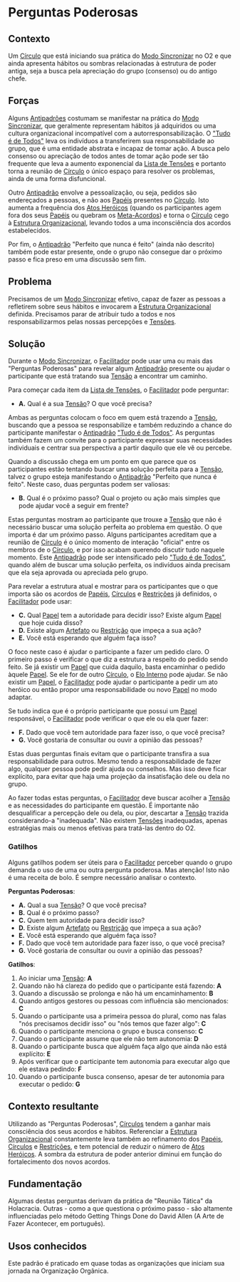 # Perguntas Poderosas

## Contexto

Um [Círculo][circulos] que está iniciando sua prática do [Modo Sincronizar][modo-sincronizar] no O2 e que ainda apresenta hábitos ou sombras relacionadas à estrutura de poder antiga, seja a busca pela apreciação do grupo (consenso) ou do antigo chefe.

## Forças

Alguns [Antipadrões][antipadroes] costumam se manifestar na prática do [Modo Sincronizar][modo-sincronizar], que geralmente representam hábitos já adquiridos ou uma cultura organizacional incompatível com a autorresponsabilização. O ["Tudo é de Todos"][tudo-e-de-todos] leva os indivíduos a transferirem sua responsabilidade ao grupo, que é uma entidade abstrata e incapaz de tomar ação. A busca pelo consenso ou apreciação de todos antes de tomar ação pode ser tão frequente que leva a aumento exponencial da [Lista de Tensões][lista-de-tensoes] e portanto torna a reunião de [Círculo][circulos] o único espaço para resolver os problemas, ainda de uma forma disfuncional.

Outro [Antipadrão][antipadroes] envolve a pessoalização, ou seja, pedidos são endereçados a pessoas, e não aos [Papéis][papeis] presentes no [Círculo][circulos]. Isto aumenta a frequência dos [Atos Heróicos][direito-de-agir-heroicamente] (quando os participantes agem fora dos seus [Papéis][papeis] ou quebram os [Meta-Acordos][meta-acordos]) e torna o [Círculo][circulos] cego à [Estrutura Organizacional][estrutura-organizacional], levando todos a uma inconsciência dos acordos estabelecidos.

Por fim, o [Antipadrão][antipadroes] "Perfeito que nunca é feito" (ainda não descrito) também pode estar presente, onde o grupo não consegue dar o próximo passo e fica preso em uma discussão sem fim.

## Problema

Precisamos de um [Modo Sincronizar][modo-sincronizar] efetivo, capaz de fazer as pessoas a refletirem sobre seus hábitos e invocarem a [Estrutura Organizacional][estrutura-organizacional] definida. Precisamos parar de atribuir tudo a todos e nos responsabilizarmos pelas nossas percepções e [Tensões][tensoes].

## Solução

Durante o [Modo Sincronizar][modo-sincronizar], o [Facilitador][facilitador] pode usar uma ou mais das "Perguntas Poderosas" para revelar algum [Antipadrão][antipadroes] presente ou ajudar o participante que está tratando sua [Tensão][tensoes] a encontrar um caminho.

Para começar cada item da [Lista de Tensões][lista-de-tensoes], o [Facilitador][facilitador] pode perguntar:

- **A.** Qual é a sua [Tensão][tensoes]? O que você precisa?

Ambas as perguntas colocam o foco em quem está trazendo a [Tensão][tensoes], buscando que a pessoa se responsabilize e também reduzindo a chance do participante manifestar o [Antipadrão][antipadroes] ["Tudo é de Todos"][tudo-e-de-todos]. As perguntas também fazem um convite para o participante expressar suas necessidades individuais e centrar sua perspectiva a partir daquilo que ele vê ou percebe.

Quando a discussão chega em um ponto em que parece que os participantes estão tentando buscar uma solução perfeita para a [Tensão][tensoes], talvez o grupo esteja manifestando o [Antipadrão][antipadroes] "Perfeito que nunca é feito". Neste caso, duas perguntas podem ser valiosas:

- **B.** Qual é o próximo passo? Qual o projeto ou ação mais simples que pode ajudar você a seguir em frente?

Estas perguntas mostram ao participante que trouxe a [Tensão][tensoes] que não é necessário buscar uma solução perfeita ao problema em questão. O que importa é dar um próximo passo. Alguns participantes acreditam que a reunião de [Círculo][circulos] é o único momento de interação "oficial" entre os membros de o [Círculo][circulos], e por isso acabam querendo discutir tudo naquele momento. Este [Antipadrão][antipadroes] pode ser intensificado pelo ["Tudo é de Todos"][tudo-e-de-todos], quando além de buscar uma solução perfeita, os indivíduos ainda precisam que ela seja aprovada ou apreciada pelo grupo.

Para revelar a estrutura atual e mostrar para os participantes que o que importa são os acordos de [Papéis][papeis], [Círculos][circulos] e [Restrições][restricoes] já definidos, o [Facilitador][facilitador] pode usar:

- **C.** Qual [Papel][papeis] tem a autoridade para decidir isso? Existe algum [Papel][papeis] que hoje cuida disso?
- **D.** Existe algum [Artefato][papeis] ou [Restrição][restricoes] que impeça a sua ação?
- **E.** Você está esperando que alguém faça isso?

O foco neste caso é ajudar o participante a fazer um pedido claro. O primeiro passo é verificar o que diz a estrutura a respeito do pedido sendo feito. Se já existir um [Papel][papeis] que cuida daquilo, basta encaminhar o pedido àquele [Papel][papeis]. Se ele for de outro [Círculo][circulos], o [Elo Interno][elo-interno] pode ajudar. Se não existir um [Papel][papeis], o [Facilitador][facilitador] pode ajudar o participante a pedir um ato heróico ou então propor uma responsabilidade ou novo [Papel][papeis] no modo adaptar.

Se tudo indica que é o próprio participante que possui um [Papel][papeis] responsável, o [Facilitador][facilitador] pode verificar o que ele ou ela quer fazer:

- **F.** Dado que você tem autoridade para fazer isso, o que você precisa?
- **G.** Você gostaria de consultar ou ouvir a opinião das pessoas?

Estas duas perguntas finais evitam que o participante transfira a sua responsabilidade para outros. Mesmo tendo a responsabilidade de fazer algo, qualquer pessoa pode pedir ajuda ou conselhos. Mas isso deve ficar explícito, para evitar que haja uma projeção da insatisfação dele ou dela no grupo.

Ao fazer todas estas perguntas, o [Facilitador][facilitador] deve buscar acolher a [Tensão][tensoes] e as necessidades do participante em questão. É importante não desqualificar a percepção dele ou dela, ou pior, descartar a [Tensão][tensoes] trazida considerando-a "inadequada". Não existem [Tensões][tensoes] inadequadas, apenas estratégias mais ou menos efetivas para tratá-las dentro do O2.

### Gatilhos

Alguns gatilhos podem ser úteis para o [Facilitador][facilitador] perceber quando o grupo demanda o uso de uma ou outra pergunta poderosa. Mas atenção! Isto não é uma receita de bolo. É sempre necessário analisar o contexto.

**Perguntas Poderosas**:

- **A.** Qual a sua [Tensão][tensoes]? O que você precisa?
- **B.** Qual é o próximo passo?
- **C.** Quem tem autoridade para decidir isso?
- **D.** Existe algum [Artefato][papeis] ou [Restrição][restricoes] que impeça a sua ação?
- **E.** Você está esperando que alguém faça isso?
- **F.** Dado que você tem autoridade para fazer isso, o que você precisa?
- **G.** Você gostaria de consultar ou ouvir a opinião das pessoas?

**Gatilhos**:

1. Ao iniciar uma [Tensão][tensoes]: **A**
2. Quando não há clareza do pedido que o participante está fazendo: **A**
3. Quando a discussão se prolonga e não há um encaminhamento: **B**
4. Quando antigos gestores ou pessoas com influência são mencionados: **C**
5. Quando o participante usa a primeira pessoa do plural, como nas falas "nós precisamos decidir isso" ou "nós temos que fazer algo": **C**
6. Quando o participante menciona o grupo e busca consenso: **C**
7. Quando o participante assume que ele não tem autonomia: **D**
8. Quando o participante busca que alguém faça algo que ainda não está explícito: **E**
9. Após verificar que o participante tem autonomia para executar algo que ele estava pedindo: **F**
10. Quando o participante busca consenso, apesar de ter autonomia para executar o pedido: **G**

## Contexto resultante

Utilizando as "Perguntas Poderosas", [Círculos][circulos] tendem a ganhar mais consciência dos seus acordos e hábitos. Referenciar a [Estrutura Organizacional][estrutura-organizacional] constantemente leva também ao refinamento dos [Papéis][papeis], [Círculos][circulos] e [Restrições][restricoes], e tem potencial de reduzir o número de [Atos Heróicos][direito-de-agir-heroicamente]. A sombra da estrutura de poder anterior diminui em função do fortalecimento dos novos acordos.

## Fundamentação

Algumas destas perguntas derivam da prática de "Reunião Tática" da Holacracia. Outras - como a que questiona o próximo passo - são altamente influenciadas pelo método Getting Things Done do David Allen (A Arte de Fazer Acontecer, em português).

## Usos conhecidos

Este padrão é praticado em quase todas as organizações que iniciam sua jornada na Organização Orgânica.

[antipadroes]: ../antipadroes/README.md
[tudo-e-de-todos]: ../antipadroes/tudo-e-de-todos.md
[meta-acordos]: ../../meta-acordos/README.md
[tensoes]: ../../meta-acordos/organizacao.md
[facilitador]: ../../meta-acordos/papeis-essenciais.md#facilitador
[elo-interno]: ../../meta-acordos/papeis-essenciais.md#elo-interno
[estrutura-organizacional]: ../../meta-acordos/estrutura-organizacional.md
[circulos]: ../../meta-acordos/estrutura-organizacional.md#circulos
[papeis]: ../../meta-acordos/estrutura-organizacional.md#papeis
[restricoes]: ../../meta-acordos/estrutura-organizacional.md#restricoes
[modo-sincronizar]: ../../meta-acordos/reunioes-de-circulo.md#modo-sincronizar
[lista-de-tensoes]: ../../meta-acordos/reunioes-de-circulo.md#lista-de-tensoes
[direito-de-agir-heroicamente]: ../../meta-acordos/direitos-e-deveres.md#direito-de-agir-heroicamente
